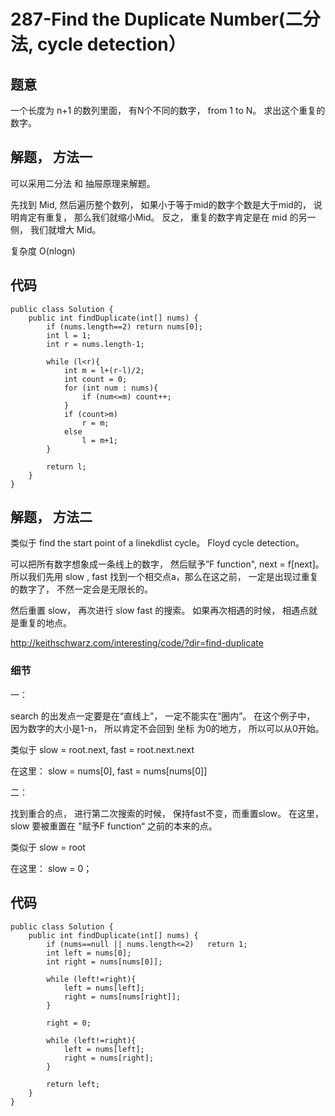 # 287-Find the Duplicate Number(二分法, cycle detection）
## 题意
一个长度为 n+1 的数列里面， 有N个不同的数字， from 1 to N。 求出这个重复的数字。

## 解题， 方法一
可以采用二分法 和 抽屉原理来解题。

先找到 Mid, 然后遍历整个数列， 如果小于等于mid的数字个数是大于mid的， 说明肯定有重复， 那么我们就缩小Mid。 反之， 重复的数字肯定是在 mid 的另一侧， 我们就增大 Mid。 

复杂度 O(nlogn)

## 代码
```
public class Solution {
    public int findDuplicate(int[] nums) {
        if (nums.length==2) return nums[0];
        int l = 1;
        int r = nums.length-1;
        
        while (l<r){
            int m = l+(r-l)/2;
            int count = 0;
            for (int num : nums){
                if (num<=m) count++;
            }
            if (count>m)
                r = m;
            else
                l = m+1;
        }
        
        return l;
    }
}
```

## 解题， 方法二
类似于 find the start point of a linekdlist cycle。 Floyd cycle detection。

可以把所有数字想象成一条线上的数字， 然后赋予”F function", next = f[next]。 所以我们先用 slow , fast 找到一个相交点a，那么在这之前， 一定是出现过重复的数字了， 不然一定会是无限长的。

然后重置 slow， 再次进行 slow fast 的搜索。 如果再次相遇的时候， 相遇点就是重复的地点。

http://keithschwarz.com/interesting/code/?dir=find-duplicate

### 细节
一：

search 的出发点一定要是在“直线上”， 一定不能实在“圈内”。 在这个例子中， 因为数字的大小是1-n， 所以肯定不会回到 坐标 为0的地方， 所以可以从0开始。 

类似于 slow = root.next, fast = root.next.next

在这里： slow = nums[0], fast = nums[nums[0]]


二：

找到重合的点， 进行第二次搜索的时候， 保持fast不变，而重置slow。 在这里， slow 要被重置在 "赋予F function“ 之前的本来的点。

类似于 slow = root

在这里： slow = 0；

## 代码
```
public class Solution {
    public int findDuplicate(int[] nums) {
        if (nums==null || nums.length<=2)   return 1;
        int left = nums[0];
        int right = nums[nums[0]];
        
        while (left!=right){
            left = nums[left];
            right = nums[nums[right]];
        }
        
        right = 0;
        
        while (left!=right){
            left = nums[left];
            right = nums[right];
        }
        
        return left;
    }
}
```

 

